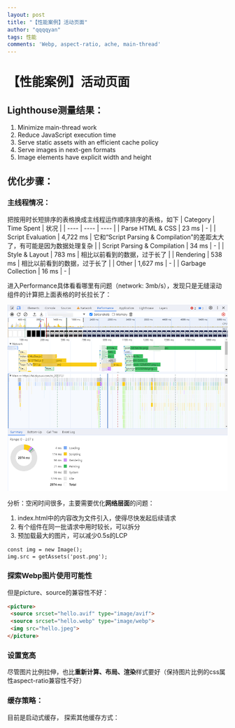 ```yaml
---
layout: post
title: "【性能案例】活动页面"
author: "qqqqyan"
tags: 性能
comments: 'Webp, aspect-ratio, ache, main-thread'
---
```


# 【性能案例】活动页面

## Lighthouse测量结果：
1. Minimize main-thread work
2. Reduce JavaScript execution time
3. Serve static assets with an efficient cache policy
4. Serve images in next-gen formats 
5. Image elements have explicit width and height

## 优化步骤：
### 主线程情况：
   把按用时长短排序的表格换成主线程运作顺序排序的表格，如下
| Category | Time Spent | 状况 |
|  ----  | ----  | ---- |
| Parse HTML & CSS | 23 ms | - |
| Script Evaluation | 4,722 ms | 它和“Script Parsing & Compilation”的差距太大了，有可能是因为数据处理复杂 |
| Script Parsing & Compilation | 34 ms | - |
| Style & Layout | 783 ms | 相比以前看到的数据，过于长了 |
| Rendering | 538 ms | 相比以前看到的数据，过于长了 |
| Other | 1,627 ms | - |
| Garbage Collection | 16 ms | - |

进入Performance具体看看哪里有问题（network: 3mb/s），发现只是无缝滚动组件的计算把上面表格的时长拉长了：

![Alt text](/assets/image.png)

分析：空闲时间很多，主要需要优化**网络层面**的问题：
1. index.html中的内容改为文件引入，使得尽快发起后续请求
2. 有个组件在同一批请求中用时较长，可以拆分
3. 预加载最大的图片，可以减少0.5s的LCP
```vue
const img = new Image();
img.src = getAssets('post.png');
```

### 探索Webp图片使用可能性
但是picture、source的兼容性不好：
```html
<picture>
 <source srcset="hello.avif" type="image/avif">
 <source srcset="hello.webp" type="image/webp">
 <img src="hello.jpeg">
</picture>
```

### 设置宽高
尽管图片比例拉伸，也比**重新计算、布局、渲染**样式要好（保持图片比例的css属性aspect-ratio兼容性不好）

### 缓存策略：
目前是启动式缓存，
探索其他缓存方式：